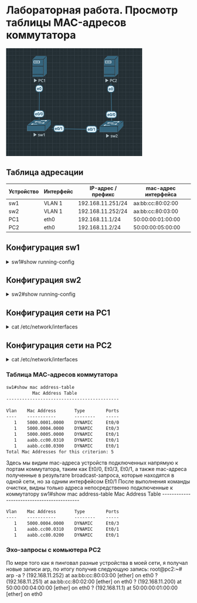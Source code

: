 # Лабораторная работа. Просмотр таблицы MAC-адресов коммутатора 

![](https://github.com/egoruzmukhametov/otus-eduaction/blob/main/lesson4/topology2.png)
## Таблица адресации

  Устройство  |   Интерфейс   | IP-адрес / префикс  | mac-адрес интерфейса
------------- | ------------- | ------------------- | ---------------------
sw1           | VLAN 1        | 192.168.11.251/24   | aa:bb:cc:80:02:00 
sw2           | VLAN 1        | 192.168.11.252/24   | aa:bb:cc:80:03:00 
PC1           | eth0          | 192.168.11.1/24     | 50:00:00:01:00:00
PC2           | eth0          | 192.168.11.2/24     | 50:00:00:05:00:00

## Конфигурация sw1
<details>
  <summary>sw1#show running-config</summary>
     
    Building configuration...    
    Current configuration : 1074 bytes
    !
    ! Last configuration change at 06:52:26 EST Thu Nov 3 2022
    !
    version 15.2
    service timestamps debug datetime msec
    service timestamps log datetime msec
    service password-encryption
    service compress-config
    !
    hostname sw1
    !
    boot-start-marker
    boot-end-marker
    !
    !
    enable secret 5 $1$w74O$qpg6khGaz8LNmhzfuYJRU0
    !
    no aaa new-model
    clock timezone EST -5 0
    !
    !
    !         
    !
    !
    !
    !
    !
    ip cef
    no ipv6 cef
    !
    !
    spanning-tree mode pvst
    spanning-tree extend system-id
    !
    vlan internal allocation policy ascending
    !
    ! 
    !
    !
    !
    !
    !
    !
    !
    !         
    !
    !
    !
    interface Ethernet0/0
    !
    interface Ethernet0/1
    !
    interface Ethernet0/2
    !
    interface Ethernet0/3
    !
    interface Vlan1
     ip address 192.168.11.251 255.255.255.0
    !
    ip forward-protocol nd
    !
    no ip http server
    no ip http secure-server
    !
    !
    !
    !
    !         
    !
    control-plane
    !
    banner motd ^C
    ####################################################
    ##############Authorized access only################
    ####################################################^C
    !
    line con 0
     password 7 101F5B4A514244
     logging synchronous
     login
    line aux 0
    line vty 0 4
     password 7 025756085F5359
     login
    !
    !
    end
</details>


## Конфигурация sw2
<details>
  <summary>sw2#show running-config</summary>

    Building configuration...    

    Current configuration : 1020 bytes
    !
    ! Last configuration change at 06:52:28 EST Thu Nov 3 2022
    !
    version 15.2
    service timestamps debug datetime msec
    service timestamps log datetime msec
    service password-encryption
    service compress-config
    !
    hostname sw2
    !
    boot-start-marker
    boot-end-marker
    !
    !
    !
    no aaa new-model
    clock timezone EST -5 0
    !
    !
    !
    !         
    !
    !
    !
    !
    ip cef
    no ipv6 cef
    !
    !
    spanning-tree mode pvst
    spanning-tree extend system-id
    !
    vlan internal allocation policy ascending
    !
    ! 
    !
    !
    !
    !
    !
    !
    !
    !
    !         
    !
    !
    interface Ethernet0/0
    !
    interface Ethernet0/1
    !
    interface Ethernet0/2
    !
    interface Ethernet0/3
    !
    interface Vlan1
     ip address 192.168.11.252 255.255.255.0
    !
    ip forward-protocol nd
    !
    no ip http server
    no ip http secure-server
    !
    !
    !
    !
    !
    !         
    control-plane
    !
    banner motd ^C
    ###############################################
    #########Authorized access only!!##############
    ###############################################
    ^C
    !
    line con 0
     password 7 055A545C751918
     logging synchronous
     login
    line aux 0
     login
    line vty 0 4
     password 7 1446405858517C
     login
    !
    !
    end
</details>

## Конфигурация сети на PC1
<details>
  <summary>cat /etc/network/interfaces</summary>
    # This file describes the network interfaces available on your system
    # and how to activate them. For more information, see interfaces(5).    

    # The loopback network interface
    auto lo
    iface lo inet loopback    

    # The normal eth0
    auto eth0
    allow-hotplug eth0
    iface eth0 inet static
        address 192.168.11.1/24
        gateway 192.168.11.254
        hwaddress ether 50:00:00:01:00:00
        mtu 1500    
    

    # Additional interfaces, just in case we're using
    # multiple networks
    allow-hotplug eth1
    iface eth1 inet dhcp    

    allow-hotplug eth2
    iface eth2 inet dhcp    

    # Set this one last, so that cloud-init or user can
    # override defaults.
    source /etc/network/interfaces.d/*

</details>



## Конфигурация сети на PC2
<details>
  <summary>cat /etc/network/interfaces</summary>
    # This file describes the network interfaces available on your system
    # and how to activate them. For more information, see interfaces(5).    

    # The loopback network interface
    auto lo
    iface lo inet loopback    

    # The normal eth0
    auto eth0
    allow-hotplug eth0
    iface eth0 inet static
        address 192.168.11.2/24
        gateway 192.168.11.254
        mtu 1500    

    # Additional interfaces, just in case we're using
    # multiple networks
    allow-hotplug eth1
    iface eth1 inet dhcp    

    allow-hotplug eth2
    iface eth2 inet dhcp    

    # Set this one last, so that cloud-init or user can
    # override defaults.
    source /etc/network/interfaces.d/*

</details>


### Таблица МАС-адресов коммутатора

    sw1#show mac address-table
              Mac Address Table
    -------------------------------------------    

    Vlan    Mac Address       Type        Ports
    ----    -----------       --------    -----
       1    5000.0001.0000    DYNAMIC     Et0/0
       1    5000.0004.0000    DYNAMIC     Et0/3
       1    5000.0005.0000    DYNAMIC     Et0/1
       1    aabb.cc00.0310    DYNAMIC     Et0/1
       1    aabb.cc80.0300    DYNAMIC     Et0/1
    Total Mac Addresses for this criterion: 5
Здесь мы видим mac-адреса устройств подключенных напрямую к портам коммутатора, таким как Et0/0, Et0/3, Et0/1, а также mac-адреса полученные в результате broadcast-запроса, которые находятся в одной сети, но за одним интерфейсом Et0/1 
После выполнения команды очистки, видны только адреса непосредственно подключенные к коммутатору
    sw1#show mac address-table
              Mac Address Table
    -------------------------------------------    

    Vlan    Mac Address       Type        Ports
    ----    -----------       --------    -----
       1    5000.0004.0000    DYNAMIC     Et0/3
       1    aabb.cc00.0310    DYNAMIC     Et0/1
       1    aabb.cc80.0200    DYNAMIC     Et0/1
       
### Эхо-запросы с комьютера PC2

По мере того как я пинговал разные устройства в моей сети, я получал новые записи arp, по итогу получив следующую запись:
    root@pc2:~# arp -a
    ? (192.168.11.252) at aa:bb:cc:80:03:00 [ether] on eth0
    ? (192.168.11.251) at aa:bb:cc:80:02:00 [ether] on eth0
    ? (192.168.11.200) at 50:00:00:04:00:00 [ether] on eth0
    ? (192.168.11.1) at 50:00:00:01:00:00 [ether] on eth0
